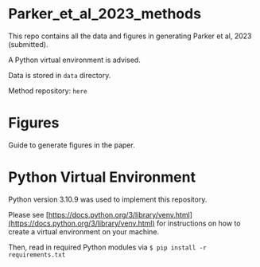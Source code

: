 # Parker_et_al_2023_methods
This repo contains all the data and figures in generating Parker et al, 2023 (submitted).

A Python virtual environment is advised.

Data is stored in `data` directory.

Method repository: `here`

# Figures
Guide to generate figures in the paper.

# Python Virtual Environment
Python version 3.10.9 was used to implement this repository.

Please see [https://docs.python.org/3/library/venv.html](https://docs.python.org/3/library/venv.html) for instructions on how to create a virtual environment on your machine.

Then, read in required Python modules via `$ pip install -r requirements.txt`